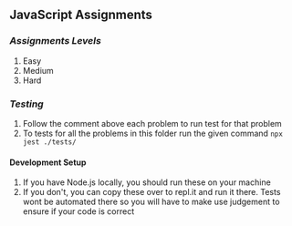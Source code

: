 ## JavaScript Assignments

### _Assignments Levels_
1. Easy
2. Medium
3. Hard

### _Testing_
1. Follow the comment above each problem to run test for that problem
3. To tests for all the problems in this folder run the given command ```npx jest ./tests/```

#### Development Setup
1. If you have Node.js locally, you should run these on your machine 
2. If you don't, you can copy these over to repl.it and run it there. Tests wont be automated there so you will have to make use judgement to ensure if your code is correct
